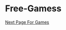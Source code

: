 # Free-Gamess
<a href="https://rajfashionhouse.github.io/Free-Gamess/Free-Gamess"> Next Page For Games
 